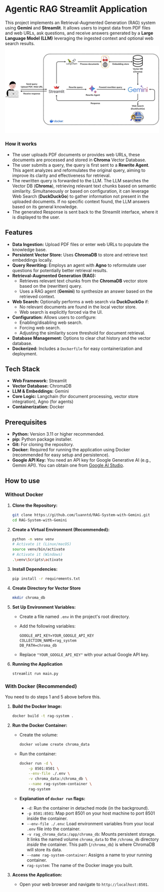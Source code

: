 # Agentic RAG Streamlit Application

This project implements an Retrieval-Augmented Generation (RAG) system using **Gemini** and **Streamlit**. It allows users to ingest data from PDF files and web URLs, ask questions, and receive answers generated by a **Large Language Model (LLM)** leveraging the ingested context and optional web search results.
![architecture ](./assets/architecture.jpg)

### How it works

* The user uploads PDF documents or provides web URLs, these documents are processed and stored in **Chroma** Vector Database.
* The user submits a query, the query is first sent to a **Rewrite Agent**. This agent analyzes and reformulates the original query, aiming to improve its clarity and effectiveness for retrieval.
* The rewritten query is forwarded to the LLM. The LLM searches the Vector DB (**Chroma**), retrieving relevant text chunks based on semantic similarity. Simultaneously or based on configuration, it can leverage Web Search (**DuckDuckGo**) to gather information not present in the uploaded documents. If no specific context found, the LLM answers based on its general knowledge.
* The generated Response is sent back to the Streamlit interface, where it is displayed to the user.

## Features

* **Data Ingestion:** Upload PDF files or enter web URLs to populate the knowledge base.
* **Persistent Vector Store:** Uses **ChromaDB** to store and retrieve text embeddings locally.
* **Query Rewriting:** Employs an agent with **Agno** to reformulate user questions for potentially better retrieval results.
* **Retrieval-Augmented Generation (RAG):**
    * Retrieves relevant text chunks from the **ChromaDB** vector store based on the (rewritten) query.
    * Uses a RAG agent (**Gemini**) to synthesize an answer based on the retrieved context.
* **Web Search:** Optionally performs a web search via **DuckDuckGo** if:
    * No relevant documents are found in the local vector store.
    * Web search is explicitly forced via the UI.
* **Configuration:** Allows users to configure:
    * Enabling/disabling web search.
    * Forcing web search.
    * Adjusting the similarity score threshold for document retrieval.
* **Database Management:** Options to clear chat history and the vector database.
* **Dockerized:** Includes a `Dockerfile` for easy containerization and deployment.

## Tech Stack

* **Web Framework:** Streamlit
* **Vector Database:** ChromaDB
* **LLM & Embeddings:** Gemini
* **Core Logic:** Langchain (for document processing, vector store integration), Agno (for agents)
* **Containerization:** Docker

## Prerequisites

* **Python:** Version 3.11 or higher recommended.
* **pip:** Python package installer.
* **Git:** For cloning the repository.
* **Docker:** Required for running the application using Docker (recommended for easy setup and persistence).
* **Google API Key:** You need an API key for Google Generative AI (e.g., Gemini API). You can obtain one from [Google AI Studio](https://aistudio.google.com/app/apikey).

## How to use
### Without Docker

1.  **Clone the Repository:**
    ```bash
    git clone https://github.com/luanntd/RAG-System-with-Gemini.git
    cd RAG-System-with-Gemini
    ```

2.  **Create a Virtual Environment (Recommended):**
    ```bash
    python -m venv venv
    # Activate it (Linux/macOS)
    source venv/bin/activate
    # Activate it (Windows)
    .\venv\Scripts\activate
    ```

3.  **Install Dependencies:**
    ```bash
    pip install -r requirements.txt
    ```

4. **Create Directory for Vector Store**
    ```bash
    mkdir chroma_db
    ```

5.  **Set Up Environment Variables:**
    * Create a file named `.env` in the project's root directory.
    * Add the following variables:

        ```dotenv
        GOOGLE_API_KEY=YOUR_GOOGLE_API_KEY
        COLLECTION_NAME=rag_system
        DB_PATH=chroma_db
        ```
    * Replace `"YOUR_GOOGLE_API_KEY"` with your actual Google API key.

6. **Running the Application**
    ```bash
    streamlit run main.py
    ```

### With Docker (Recommended)

You need to do steps 1 and 5 above before this.

1.  **Build the Docker Image:**
    ```bash
    docker build -t rag-system .
    ```

2.  **Run the Docker Container:**
    * Create the volume:
        ```bash
        docker volume create chroma_data
        ```
    * Run the container:
        ```bash
        docker run -d \
            -p 8501:8501 \
            --env-file ./.env \
            -v chroma_data:/chroma_db \
            --name rag-system-container \
            rag-system
        ```

    * **Explanation of `docker run` flags:**
        * `-d`: Run the container in detached mode (in the background).
        * `-p 8501:8501`: Map port 8501 on your host machine to port 8501 inside the container.
        * `--env-file ./.env`: Load environment variables from your local `.env` file into the container.
        * `-v rag_chroma_data:/app/chroma_db`: Mounts persistent storage. It links the named volume `chroma_data` to the `/chroma_db` directory *inside* the container. This path (`/chroma_db`) is where ChromaDB will store its data.
        * `--name rag-system-container`: Assigns a name to your running container.
        * `rag-system`: The name of the Docker image you built.

3.  **Access the Application:**
    * Open your web browser and navigate to `http://localhost:8501`.
